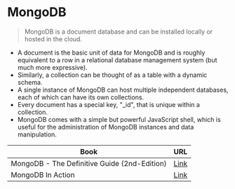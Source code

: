 # MongoDB
> MongoDB is a document database and can be installed locally or hosted in the cloud.

- A document is the basic unit of data for MongoDB and is roughly equivalent to a row in a relational database management system (but much more expressive).
- Similarly, a collection can be thought of as a table with a dynamic schema.
- A single instance of MongoDB can host multiple independent databases, each of which can have its own collections.
- Every document has a special key, "_id", that is unique within a collection.
- MongoDB comes with a simple but powerful JavaScript shell, which is useful for the administration of MongoDB instances and data manipulation.

| Book | URL |
| ------ | ------ |
| MongoDB - The Definitive Guide (2nd-Edition) | [Link](https://pepa.holla.cz/wp-content/uploads/2016/07/MongoDB-The-Definitive-Guide-2nd-Edition.pdf)|
| MongoDB In Action | [Link](https://pepa.holla.cz/wp-content/uploads/2016/07/MongoDB-in-Action-2nd-Edition.pdf) |
